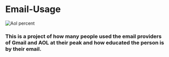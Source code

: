 # Email-Usage

![Aol percent](Aol.jpg)

### This is a project of how many people used the email providers of Gmail and AOL at their peak and how educated the person is by their email.